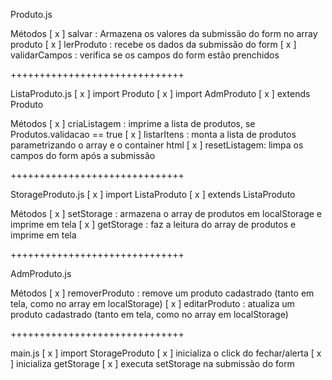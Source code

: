 Produto.js

Métodos
[ x ] salvar : Armazena os valores da submissão do form no array produto
[ x ] lerProduto : recebe os dados da submissão do form
[ x ] validarCampos : verifica se os campos do form estão prenchidos

++++++++++++++++++++++++++++++

ListaProduto.js
[ x ] import Produto
[ x ] import AdmProduto
[ x ] extends Produto

Métodos
[ x ] criaListagem : imprime a lista de produtos, se Produtos.validacao == true
[ x ] listarItens : monta a lista de produtos parametrizando o array e o container html
[ x ] resetListagem: limpa os campos do form após a submissão

++++++++++++++++++++++++++++++

StorageProduto.js
[ x ] import ListaProduto
[ x ] extends ListaProduto

Métodos
[ x ] setStorage : armazena o array de produtos em localStorage e imprime em tela
[ x ] getStorage : faz a leitura do array de produtos e imprime em tela 

++++++++++++++++++++++++++++++

AdmProduto.js

Métodos
[ x ] removerProduto : remove um produto cadastrado (tanto em tela, como no array em localStorage)
[ x ] editarProduto : atualiza um produto cadastrado (tanto em tela, como no array em localStorage)

++++++++++++++++++++++++++++++

main.js
[ x ] import StorageProduto
[ x ] inicializa o click do fechar/alerta
[ x ] inicializa getStorage
[ x ] executa setStorage na submissão do form



